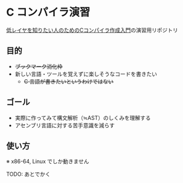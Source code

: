 # C コンパイラ演習

[低レイヤを知りたい人のためのCコンパイラ作成入門](https://www.sigbus.info/compilerbook)の演習用リポジトリ

## 目的

- ~~ブックマーク消化枠~~
- 新しい言語・ツールを覚えずに楽しそうなコードを書きたい
  - ~~C 言語が書きたいというわけではない~~

## ゴール

- 実際に作ってみて構文解析（≒AST）のしくみを理解する
- アセンブリ言語に対する苦手意識を減らす

## 使い方

※ x86-64, Linux でしか動きません

TODO: あとでかく
